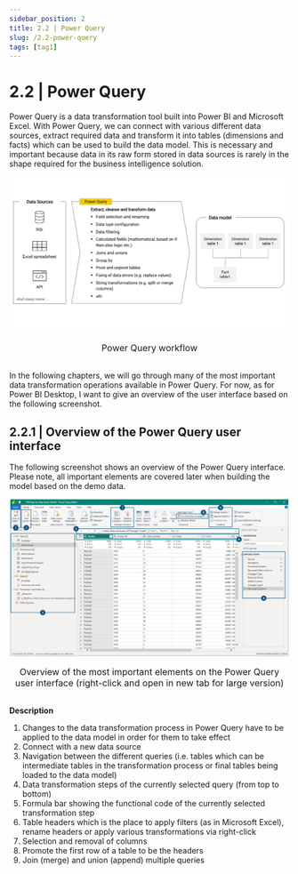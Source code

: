 ```yaml
---
sidebar_position: 2
title: 2.2 | Power Query
slug: /2.2-power-query
tags: [tag1]
---
```


# 2.2 | Power Query

Power Query is a data transformation tool built into Power BI and Microsoft Excel. With Power Query, we can connect with various different data sources, extract required data and transform it into tables (dimensions and facts) which can be used to build the data model. This is necessary and important because data in its raw form stored in data sources is rarely in the shape required for the business intelligence solution.

![Power Query Workflow](/img/img_book_02-4.png)
<div align="center"><font size= "3">Power Query workflow</font></div>
<br/>

In the following chapters, we will go through many of the most important data transformation operations available in Power Query. For now, as for Power BI Desktop, I want to give an overview of the user interface based on the following screenshot.

## 2.2.1 | Overview of the Power Query user interface

The following screenshot shows an overview of the Power Query interface. Please note, all important elements are covered later when building the model based on the demo data.

![Power Query User Interface](/img/img_book_02-3.png)
<div align="center"><font size= "3">Overview of the most important elements on the Power Query user interface (right-click and open in new tab for large version)</font></div>
<br/>

**Description**
1. Changes to the data transformation process in Power Query have to be applied to the data model in order for them to take effect
2. Connect with a new data source
3. Navigation between the different queries (i.e. tables which can be intermediate tables in the transformation process or final tables being loaded to the data model)
4. Data transformation steps of the currently selected query (from top to bottom)
5. Formula bar showing the functional code of the currently selected transformation step
6. Table headers which is the place to apply filters (as in Microsoft Excel), rename headers or apply various transformations via right-click
7. Selection and removal of columns
8. Promote the first row of a table to be the headers
9. Join (merge) and union (append) multiple queries
